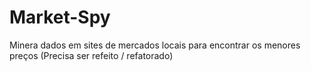 # Market-Spy
Minera dados em sites de mercados locais para encontrar os menores preços (Precisa ser refeito / refatorado)
